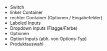 - Switch
- linker Container
- rechter Container (Optionen / Eingabefelder)
- Labeled Inputs
- Dropdown Inputs (Flagge/Farbe)
- Optionen
- Option Inputs (abh. von Options-Typ)
- Produktauswahl

